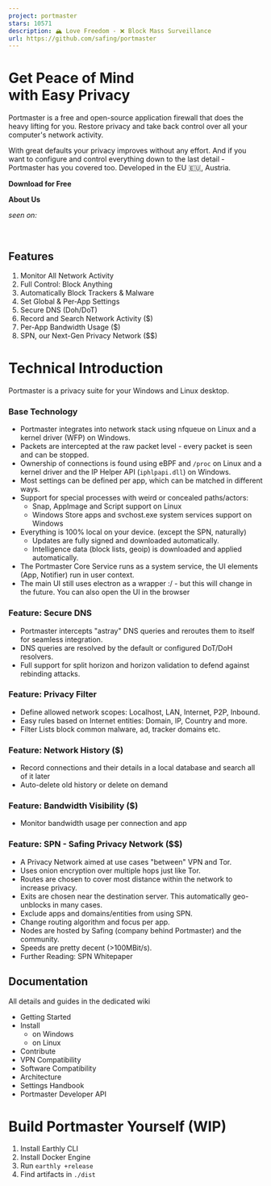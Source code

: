 ```yaml
---
project: portmaster
stars: 10571
description: 🏔 Love Freedom - ❌ Block Mass Surveillance
url: https://github.com/safing/portmaster
---
```


Get Peace of Mind  
with Easy Privacy
=====================================

Portmaster is a free and open-source application firewall that does the heavy lifting for you. Restore privacy and take back control over all your computer's network activity.

With great defaults your privacy improves without any effort. And if you want to configure and control everything down to the last detail - Portmaster has you covered too. Developed in the EU 🇪🇺, Austria.

**Download for Free**

**About Us**

_seen on:_

           

Features
--------

1.  Monitor All Network Activity
2.  Full Control: Block Anything
3.  Automatically Block Trackers & Malware
4.  Set Global & Per‑App Settings
5.  Secure DNS (Doh/DoT)
6.  Record and Search Network Activity ($)
7.  Per-App Bandwidth Usage ($)
8.  SPN, our Next-Gen Privacy Network ($$)

Technical Introduction
======================

Portmaster is a privacy suite for your Windows and Linux desktop.

### Base Technology

-   Portmaster integrates into network stack using nfqueue on Linux and a kernel driver (WFP) on Windows.
-   Packets are intercepted at the raw packet level - every packet is seen and can be stopped.
-   Ownership of connections is found using eBPF and `/proc` on Linux and a kernel driver and the IP Helper API (`iphlpapi.dll`) on Windows.
-   Most settings can be defined per app, which can be matched in different ways.
-   Support for special processes with weird or concealed paths/actors:
    -   Snap, AppImage and Script support on Linux
    -   Windows Store apps and svchost.exe system services support on Windows
-   Everything is 100% local on your device. (except the SPN, naturally)
    -   Updates are fully signed and downloaded automatically.
    -   Intelligence data (block lists, geoip) is downloaded and applied automatically.
-   The Portmaster Core Service runs as a system service, the UI elements (App, Notifier) run in user context.
-   The main UI still uses electron as a wrapper :/ - but this will change in the future. You can also open the UI in the browser

### Feature: Secure DNS

-   Portmaster intercepts "astray" DNS queries and reroutes them to itself for seamless integration.
-   DNS queries are resolved by the default or configured DoT/DoH resolvers.
-   Full support for split horizon and horizon validation to defend against rebinding attacks.

### Feature: Privacy Filter

-   Define allowed network scopes: Localhost, LAN, Internet, P2P, Inbound.
-   Easy rules based on Internet entities: Domain, IP, Country and more.
-   Filter Lists block common malware, ad, tracker domains etc.

### Feature: Network History ($)

-   Record connections and their details in a local database and search all of it later
-   Auto-delete old history or delete on demand

### Feature: Bandwidth Visibility ($)

-   Monitor bandwidth usage per connection and app

### Feature: SPN - Safing Privacy Network ($$)

-   A Privacy Network aimed at use cases "between" VPN and Tor.
-   Uses onion encryption over multiple hops just like Tor.
-   Routes are chosen to cover most distance within the network to increase privacy.
-   Exits are chosen near the destination server. This automatically geo-unblocks in many cases.
-   Exclude apps and domains/entities from using SPN.
-   Change routing algorithm and focus per app.
-   Nodes are hosted by Safing (company behind Portmaster) and the community.
-   Speeds are pretty decent (>100MBit/s).
-   Further Reading: SPN Whitepaper

Documentation
-------------

All details and guides in the dedicated wiki

-   Getting Started
-   Install
    -   on Windows
    -   on Linux
-   Contribute
-   VPN Compatibility
-   Software Compatibility
-   Architecture
-   Settings Handbook
-   Portmaster Developer API

Build Portmaster Yourself (WIP)
===============================

1.  Install Earthly CLI
2.  Install Docker Engine
3.  Run `earthly +release`
4.  Find artifacts in `./dist`
